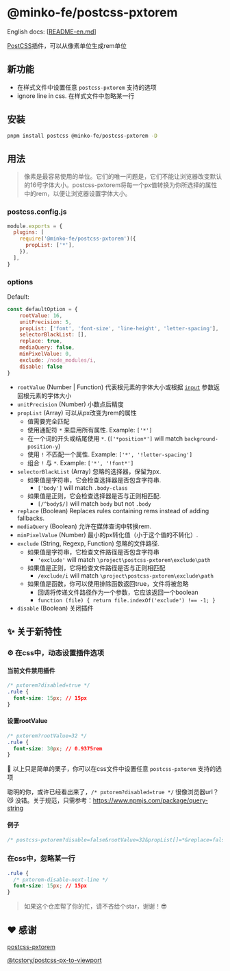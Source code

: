 # @minko-fe/postcss-pxtorem

English docs: [[README-en.md](./README-en.md)]

[PostCSS](https://github.com/ai/postcss)插件，可以从像素单位生成rem单位


## 新功能

- 在样式文件中设置任意 `postcss-pxtorem` 支持的选项
- ignore line in css. 在样式文件中忽略某一行

## 安装

```bash
pnpm install postcss @minko-fe/postcss-pxtorem -D
```

## 用法

> 像素是最容易使用的单位。它们的唯一问题是，它们不能让浏览器改变默认的16号字体大小。postcss-pxtorem将每一个px值转换为你所选择的属性中的rem，以便让浏览器设置字体大小。


### postcss.config.js

```js
module.exports = {
  plugins: [
    require('@minko-fe/postcss-pxtorem')({
      propList: ['*'],
    }),
  ],
}
```

### options

Default:
```js
const defaultOption = {
    rootValue: 16,
    unitPrecision: 5,
    propList: ['font', 'font-size', 'line-height', 'letter-spacing'],
    selectorBlackList: [],
    replace: true,
    mediaQuery: false,
    minPixelValue: 0,
    exclude: /node_modules/i,
    disable: false
}
```

- `rootValue` (Number | Function) 代表根元素的字体大小或根据 [`input`](https://api.postcss.org/Input.html) 参数返回根元素的字体大小
- `unitPrecision` (Number) 小数点后精度
- `propList` (Array) 可以从px改变为rem的属性
    - 值需要完全匹配
    - 使用通配符 `*` 来启用所有属性. Example: `['*']`
    - 在一个词的开头或结尾使用 `*`. (`['*position*']` will match `background-position-y`)
    - 使用 `!` 不匹配一个属性. Example: `['*', '!letter-spacing']`
    - 组合 `!` 与 `*`. Example: `['*', '!font*']`
- `selectorBlackList` (Array) 忽略的选择器，保留为px.
    - 如果值是字符串，它会检查选择器是否包含字符串.
        - `['body']` will match `.body-class`
    - 如果值是正则，它会检查选择器是否与正则相匹配.
        - `[/^body$/]` will match `body` but not `.body`
- `replace` (Boolean) Replaces rules containing rems instead of adding fallbacks.
- `mediaQuery` (Boolean) 允许在媒体查询中转换rem.
- `minPixelValue` (Number) 最小的px转化值（小于这个值的不转化）.
- `exclude` (String, Regexp, Function) 忽略的文件路径.
    - 如果值是字符串，它检查文件路径是否包含字符串
        - `'exclude'` will match `\project\postcss-pxtorem\exclude\path`
    - 如果值是正则，它将检查文件路径是否与正则相匹配
        - `/exclude/i` will match `\project\postcss-pxtorem\exclude\path`
    - 如果值是函数，你可以使用排除函数返回true，文件将被忽略
        - 回调将传递文件路径作为一个参数，它应该返回一个boolean
        - `function (file) { return file.indexOf('exclude') !== -1; }`
- `disable` (Boolean) 关闭插件

## ✨ 关于新特性

### ⚙️ 在css中，动态设置插件选项

#### 当前文件禁用插件
```css
/* pxtorem?disabled=true */
.rule {
  font-size: 15px; // 15px
}
```

#### 设置rootValue
```css
/* pxtorem?rootValue=32 */
.rule {
  font-size: 30px; // 0.9375rem
}
```

🌰 以上只是简单的栗子，你可以在css文件中设置任意 `postcss-pxtorem` 支持的选项

聪明的你，或许已经看出来了，`/* pxtorem?disabled=true */` 很像浏览器url？😼
没错。关于规范，只需参考：https://www.npmjs.com/package/query-string

#### 例子

```css
/* postcss-pxtorem?disable=false&rootValue=32&propList[]=*&replace=false&selectorBlackList[]=/some-class/i */
```

### 在css中，忽略某一行
```css
.rule {
  /* pxtorem-disable-next-line */
  font-size: 15px; // 15px
}
```

> 如果这个仓库帮了你的忙，请不吝给个star，谢谢！😎

## ❤️ 感谢

[postcss-pxtorem](https://github.com/cuth/postcss-pxtorem)

[@tcstory/postcss-px-to-viewport](https://github.com/tcstory/postcss-px-to-viewport)

